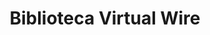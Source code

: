 ---
title: Biblioteca Virtual Wire
excerpt: Biblioteca que permite ao arduino criar um modem usando modulos 433mhz, ou similares. 
tags: [links, C, C++, Linguagem, Programação, IDE, Compilador, Site, 433mhz, subgiga, virtualwire, arduino, biblioteca]
categories: [colecaodelinks]
layout: link
share: true
toc: true
comments: true
image:
   teaser:  
   feature:  
imagebase: "/images/pensamentos/"
link: "https://www.pjrc.com/teensy/td_libs_VirtualWire.html"
---